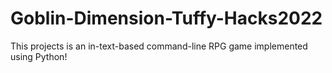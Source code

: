 # Goblin-Dimension-Tuffy-Hacks2022

This projects is an in-text-based command-line RPG game implemented using Python!
